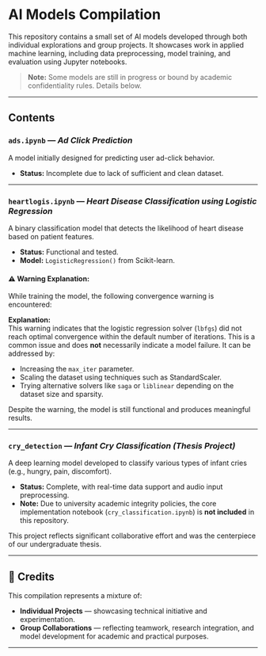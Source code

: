 # AI Models Compilation

This repository contains a small set of AI models developed through both individual explorations and group projects. It showcases work in applied machine learning, including data preprocessing, model training, and evaluation using Jupyter notebooks.

> **Note:** Some models are still in progress or bound by academic confidentiality rules. Details below.

---

## Contents

### `ads.ipynb` — *Ad Click Prediction*  
A model initially designed for predicting user ad-click behavior.  
- **Status:** Incomplete due to lack of sufficient and clean dataset.

---

### `heartlogis.ipynb` — *Heart Disease Classification using Logistic Regression*  
A binary classification model that detects the likelihood of heart disease based on patient features.  
- **Status:** Functional and tested.
- **Model:** `LogisticRegression()` from Scikit-learn.

#### ⚠️ Warning Explanation:
While training the model, the following convergence warning is encountered:


**Explanation:**  
This warning indicates that the logistic regression solver (`lbfgs`) did not reach optimal convergence within the default number of iterations. This is a common issue and does **not** necessarily indicate a model failure. It can be addressed by:
- Increasing the `max_iter` parameter.
- Scaling the dataset using techniques such as StandardScaler.
- Trying alternative solvers like `saga` or `liblinear` depending on the dataset size and sparsity.

Despite the warning, the model is still functional and produces meaningful results.

---

### `cry_detection` — *Infant Cry Classification (Thesis Project)*  
A deep learning model developed to classify various types of infant cries (e.g., hungry, pain, discomfort).  
- **Status:** Complete, with real-time data support and audio input preprocessing.
- **Note:** Due to university academic integrity policies, the core implementation notebook (`cry_classification.ipynb`) is **not included** in this repository.  

This project reflects significant collaborative effort and was the centerpiece of our undergraduate thesis.

---

## 👥 Credits

This compilation represents a mixture of:
- **Individual Projects** — showcasing technical initiative and experimentation.
- **Group Collaborations** — reflecting teamwork, research integration, and model development for academic and practical purposes.

---


